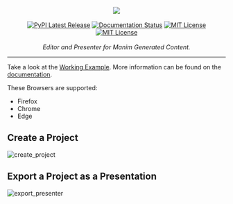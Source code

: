 <p align="center">
    <a href="#"><img src="https://raw.githubusercontent.com/ManimEditorProject/manim_editor/main/manim_editor/app/static/img/banner.png"></a>
    <br />
    <br />
    <a href="https://pypi.org/project/manim-editor/"><img src="https://img.shields.io/pypi/v/manim-editor.svg?style=flat&logo=pypi" alt="PyPI Latest Release"></a>
    <a href="https://manim-editor.readthedocs.io/en/stable/"><img src='https://readthedocs.org/projects/manim-editor/badge/?version=stable' alt='Documentation Status' /></a>
    <a href="http://choosealicense.com/licenses/mit/"><img src="https://img.shields.io/badge/license-MIT-red.svg?style=flat" alt="MIT License"></a>
    <a href="https://github.com/ManimEditorProject/manim_editor/actions/workflows/build_pages.yml"><img src="https://github.com/ManimEditorProject/manim_editor/actions/workflows/build_pages.yml/badge.svg" alt="MIT License"></a>
    <br />
    <br />
    <i>Editor and Presenter for Manim Generated Content.</i>
</p>
<hr />

Take a look at the [Working Example](https://manimeditorproject.github.io/manim_editor/).
More information can be found on the [documentation](https://manim-editor.readthedocs.io/en/stable/).

These Browsers are supported:
- Firefox
- Chrome
- Edge

## Create a Project

![create_project](https://raw.githubusercontent.com/ManimEditorProject/manim_editor/main/docs/source/_static/create_project.gif)

## Export a Project as a Presentation

![export_presenter](https://raw.githubusercontent.com/ManimEditorProject/manim_editor/main/docs/source/_static/export_presenter.gif)

